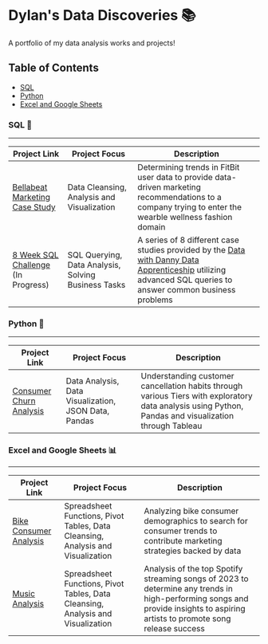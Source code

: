 # Dylan's Data Discoveries 📚

A portfolio of my data analysis works and projects!

## Table of Contents
- [SQL](#sql-)
- [Python](#python-)
- [Excel and Google Sheets](#excel-and-google-sheets-)

### SQL 🔁
---

| Project Link  | Project Focus | Description | 
| --- | --- | --- |
| [Bellabeat Marketing Case Study](https://github.com/dylanviyar/Google-Analytics-Case-Study/blob/main/Bellabeat%20Case%20Study.md#-bellabeat-case-study-making-marketing-data-driven) | Data Cleansing, Analysis and Visualization |Determining trends in FitBit user data to provide data-driven marketing recommendations to a company trying to enter the wearble wellness fashion domain |
| [8 Week SQL Challenge](https://github.com/dylanviyar/8WeekSQLChallenge) (In Progress) | SQL Querying, Data Analysis, Solving Business Tasks | A series of 8 different case studies provided by the [Data with Danny Data Apprenticeship](https://8weeksqlchallenge.com/) utilizing advanced SQL queries to answer common business problems | 

### Python 🐍
---

| Project Link  | Project Focus | Description | 
| --- | --- | --- |
| [Consumer Churn Analysis](https://github.com/dylanviyar/PythonChurnDataAnalysis/blob/main/AnalysisOverview.md) | Data Analysis, Data Visualization, JSON Data, Pandas | Understanding customer cancellation habits through various Tiers with exploratory data analysis using Python, Pandas and visualization through Tableau |

### Excel and Google Sheets 📊
---

| Project Link  | Project Focus | Description | 
| --- | --- | --- |
|[Bike Consumer Analysis](https://github.com/dylanviyar/Excel-Projects/blob/main/BikeSaleAnalysis.md) | Spreadsheet Functions, Pivot Tables, Data Cleansing, Analysis and Visualization | Analyzing bike consumer demographics to search for consumer trends to contribute marketing strategies backed by data |
| [Music Analysis](https://github.com/dylanviyar/Excel-Projects/blob/main/MusicAnalysis.md) | Spreadsheet Functions, Pivot Tables, Data Cleansing, Analysis and Visualization | Analysis of the top Spotify streaming songs of 2023 to determine any trends in high-performing songs and provide insights to aspiring artists to promote song release success |

